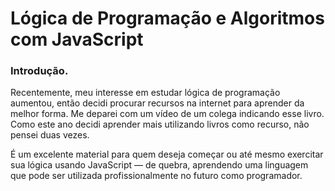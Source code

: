 # Lógica de Programação e Algoritmos com JavaScript

### Introdução.
Recentemente, meu interesse em estudar lógica de programação aumentou, então decidi procurar recursos na internet para aprender da melhor forma. Me deparei com um vídeo de um colega indicando esse livro. Como este ano decidi aprender mais utilizando livros como recurso, não pensei duas vezes.

É um excelente material para quem deseja começar ou até mesmo exercitar sua lógica usando JavaScript — de quebra, aprendendo uma linguagem que pode ser utilizada profissionalmente no futuro como programador.


